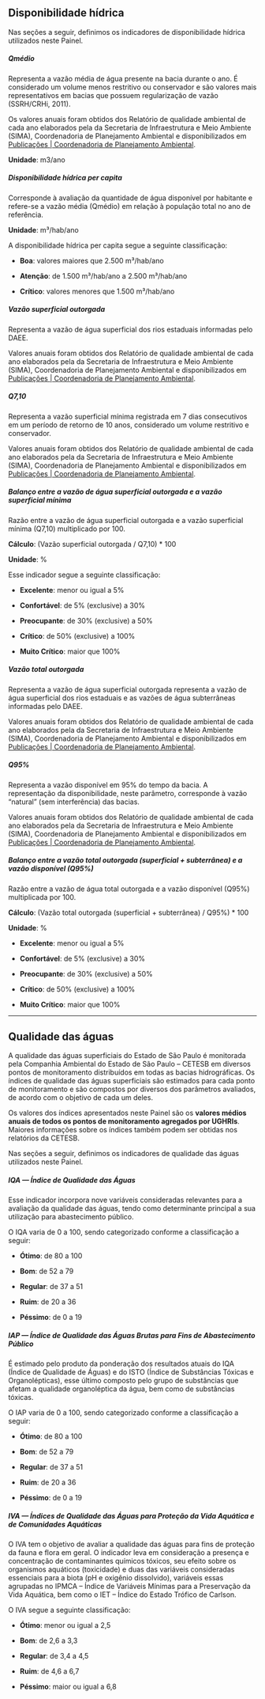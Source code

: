 ## Disponibilidade hídrica

Nas seções a seguir, definimos os indicadores de disponibilidade hídrica utilizados neste Painel.

##### Qmédio

Representa a vazão média de água presente na bacia durante o ano. É considerado um volume menos restritivo ou conservador e são valores mais representativos em bacias que possuem regularização de vazão (SSRH/CRHi, 2011). 

Os valores anuais foram obtidos dos Relatório de qualidade ambiental de cada ano elaborados pela da Secretaria de Infraestrutura e Meio Ambiente (SIMA), Coordenadoria de Planejamento Ambiental e disponibilizados em [Publicações | Coordenadoria de Planejamento Ambiental](https://www.infraestruturameioambiente.sp.gov.br/cpla/category/pub/).

**Unidade**: m3/ano

##### Disponibilidade hídrica per capita

Corresponde à avaliação da quantidade de água disponível por habitante e refere-se a vazão média (Qmédio) em relação à população total no ano de referência. 

**Unidade**: m³/hab/ano

A disponibilidade hídrica per capita segue a seguinte classificação:

- **Boa**: valores maiores que 2.500 m³/hab/ano

- **Atenção**: de 1.500 m³/hab/ano a 2.500 m³/hab/ano

- **Crítico**: valores menores que 1.500 m³/hab/ano

##### Vazão superficial outorgada

Representa a vazão de água superficial dos rios estaduais informadas pelo DAEE.

Valores anuais foram obtidos dos Relatório de qualidade ambiental de cada ano elaborados pela da Secretaria de Infraestrutura e Meio Ambiente (SIMA), Coordenadoria de Planejamento Ambiental e disponibilizados em [Publicações | Coordenadoria de Planejamento Ambiental](https://www.infraestruturameioambiente.sp.gov.br/cpla/category/pub/).

##### Q7,10

Representa a vazão superficial mínima registrada em 7 dias consecutivos em um período de retorno de 10 anos, considerado um volume restritivo e conservador.

Valores anuais foram obtidos dos Relatório de qualidade ambiental de cada ano elaborados pela da Secretaria de Infraestrutura e Meio Ambiente (SIMA), Coordenadoria de Planejamento Ambiental e disponibilizados em [Publicações | Coordenadoria de Planejamento Ambiental](https://www.infraestruturameioambiente.sp.gov.br/cpla/category/pub/).


##### Balanço entre a vazão de água superficial outorgada e a vazão superficial mínima

Razão entre a vazão de água superficial outorgada e a vazão superficial mínima (Q7,10) multiplicado por 100. 

**Cálculo**: (Vazão superficial outorgada / Q7,10) * 100

**Unidade**: %

Esse indicador segue a seguinte classificação:

- **Excelente**: menor ou igual a 5%

- **Confortável**: de 5% (exclusive) a 30%

- **Preocupante**: de 30% (exclusive) a 50%

- **Crítico**: de 50% (exclusive) a 100%

- **Muito Crítico**: maior que 100%

##### Vazão total outorgada

Representa a vazão de água superficial outorgada representa a vazão de água superficial dos rios estaduais e as vazões de água subterrâneas informadas pelo DAEE. 

Valores anuais foram obtidos dos Relatório de qualidade ambiental de cada ano elaborados pela da Secretaria de Infraestrutura e Meio Ambiente (SIMA), Coordenadoria de Planejamento Ambiental e disponibilizados em [Publicações | Coordenadoria de Planejamento Ambiental](https://www.infraestruturameioambiente.sp.gov.br/cpla/category/pub/).

##### Q95%

Representa a vazão disponível em 95% do tempo da bacia. A representação da disponibilidade, neste parâmetro, corresponde à vazão “natural” (sem interferência) das bacias.

Valores anuais foram obtidos dos Relatório de qualidade ambiental de cada ano elaborados pela da Secretaria de Infraestrutura e Meio Ambiente (SIMA), Coordenadoria de Planejamento Ambiental e disponibilizados em [Publicações | Coordenadoria de Planejamento Ambiental](https://www.infraestruturameioambiente.sp.gov.br/cpla/category/pub/).

##### Balanço entre a vazão total outorgada (superficial + subterrânea) e a vazão disponível (Q95%)

Razão entre a vazão de água total outorgada e a vazão disponível (Q95%) multiplicada por 100. 

**Cálculo**: (Vazão total outorgada (superficial + subterrânea) / Q95%) * 100

**Unidade**: %

- **Excelente**: menor ou igual a 5%

- **Confortável**: de 5% (exclusive) a 30%

- **Preocupante**: de 30% (exclusive) a 50%

- **Crítico**: de 50% (exclusive) a 100%

- **Muito Crítico**: maior que 100%

---

## Qualidade das águas

A qualidade das águas superficiais do Estado de São Paulo é monitorada pela Companhia Ambiental do Estado de São Paulo – CETESB em diversos pontos de monitoramento distribuídos em todas as bacias hidrográficas. Os índices de qualidade das águas superficiais são estimados para cada ponto de monitoramento e são compostos por diversos dos parâmetros avaliados, de acordo com o objetivo de cada um deles.

Os valores dos índices apresentados neste Painel são os **valores médios anuais de todos os pontos de monitoramento agregados por UGHRIs**. Maiores informações sobre os índices também podem ser obtidas nos relatórios da CETESB.

Nas seções a seguir, definimos os indicadores de qualidade das águas utilizados neste Painel.

##### IQA — Índice de Qualidade das Águas


Esse indicador incorpora nove variáveis consideradas relevantes para a avaliação da qualidade das águas, tendo como determinante principal a sua utilização para abastecimento público.

O IQA varia de 0 a 100, sendo categorizado conforme a classificação a seguir:

- **Ótimo**: de 80 a 100

- **Bom**: de 52 a 79

- **Regular**: de 37 a 51

- **Ruim**: de 20 a 36

- **Péssimo**: de 0 a 19

##### IAP — Índice de Qualidade das Águas Brutas para Fins de Abastecimento Público

É estimado pelo produto da ponderação dos resultados atuais do IQA (Índice de Qualidade de Águas) e do ISTO (Índice de Substâncias Tóxicas e Organolépticas), esse último composto pelo grupo de substâncias que afetam a qualidade organoléptica da água, bem como de substâncias tóxicas. 

O IAP varia de 0 a 100, sendo categorizado conforme a classificação a seguir:

- **Ótimo**: de 80 a 100

- **Bom**: de 52 a 79

- **Regular**: de 37 a 51

- **Ruim**: de 20 a 36

- **Péssimo**: de 0 a 19

##### IVA — Índices de Qualidade das Águas para Proteção da Vida Aquática e de Comunidades Aquáticas

O IVA tem o objetivo de avaliar a qualidade das águas para fins de proteção da fauna e flora em geral. O indicador leva em consideração a presença e concentração de contaminantes químicos tóxicos, seu efeito sobre os organismos aquáticos (toxicidade) e duas das variáveis consideradas essenciais para a biota (pH e oxigênio dissolvido), variáveis essas agrupadas no IPMCA – Índice de Variáveis Mínimas para a Preservação da Vida Aquática, bem como o IET – Índice do Estado Trófico de Carlson.

O IVA segue a seguinte classificação:

- **Ótimo**: menor ou igual a 2,5

- **Bom**: de 2,6 a 3,3

- **Regular**: de 3,4 a 4,5

- **Ruim**: de 4,6 a 6,7

- **Péssimo**: maior ou igual a 6,8
